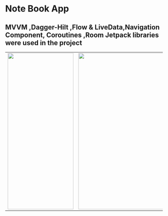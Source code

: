 # Note Book App
## MVVM ,Dagger-Hilt ,Flow & LiveData,Navigation Component, Coroutines ,Room Jetpack libraries were used in the project


<table>

<tr>

  <td>
<img src="https://github.com/sedanuronderr/NoteBookAppComposee/assets/56538177/8f8a5a0a-a987-4743-a62c-a279cd65f956"  width="210" height="500">
</td>

 <td>
<img src="https://github.com/sedanuronderr/NoteBookAppComposee/assets/56538177/25a0a200-9d38-4102-981b-aa6d7da02ca6"  width="500" height="500">
</td>
</tr>
</table>
